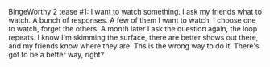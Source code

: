 BingeWorthy 2 tease #1: I want to watch something. I ask my friends what to watch. A bunch of responses. A few of them I want to watch, I choose one to watch, forget the others. A month later I ask the question again, the loop repeats. I know I'm skimming the surface, there are better shows out there, and my friends know where they are. Ths is the wrong way to do it. There's got to be a better way, right? 
